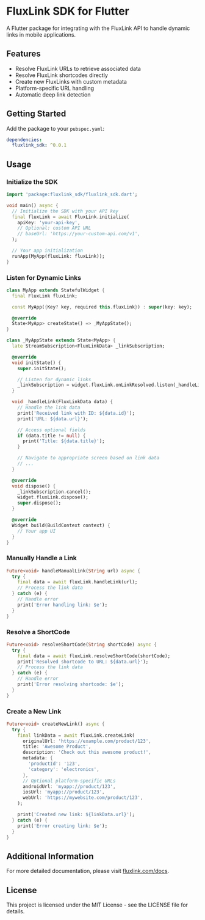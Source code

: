 <!--
This README describes the package. If you publish this package to pub.dev,
this README's contents appear on the landing page for your package.

For information about how to write a good package README, see the guide for
[writing package pages](https://dart.dev/tools/pub/writing-package-pages).

For general information about developing packages, see the Dart guide for
[creating packages](https://dart.dev/guides/libraries/create-packages)
and the Flutter guide for
[developing packages and plugins](https://flutter.dev/to/develop-packages).
-->

# FluxLink SDK for Flutter

A Flutter package for integrating with the FluxLink API to handle dynamic links in mobile applications.

## Features

- Resolve FluxLink URLs to retrieve associated data
- Resolve FluxLink shortcodes directly
- Create new FluxLinks with custom metadata
- Platform-specific URL handling
- Automatic deep link detection

## Getting Started

Add the package to your `pubspec.yaml`:

```yaml
dependencies:
  fluxlink_sdk: ^0.0.1
```

## Usage

### Initialize the SDK

```dart
import 'package:fluxlink_sdk/fluxlink_sdk.dart';

void main() async {
  // Initialize the SDK with your API key
  final fluxLink = await FluxLink.initialize(
    apiKey: 'your-api-key',
    // Optional: custom API URL
    // baseUrl: 'https://your-custom-api.com/v1',
  );

  // Your app initialization
  runApp(MyApp(fluxLink: fluxLink));
}
```

### Listen for Dynamic Links

```dart
class MyApp extends StatefulWidget {
  final FluxLink fluxLink;

  const MyApp({Key? key, required this.fluxLink}) : super(key: key);

  @override
  State<MyApp> createState() => _MyAppState();
}

class _MyAppState extends State<MyApp> {
  late StreamSubscription<FluxLinkData> _linkSubscription;

  @override
  void initState() {
    super.initState();

    // Listen for dynamic links
    _linkSubscription = widget.fluxLink.onLinkResolved.listen(_handleLink);
  }

  void _handleLink(FluxLinkData data) {
    // Handle the link data
    print('Received link with ID: ${data.id}');
    print('URL: ${data.url}');

    // Access optional fields
    if (data.title != null) {
      print('Title: ${data.title}');
    }

    // Navigate to appropriate screen based on link data
    // ...
  }

  @override
  void dispose() {
    _linkSubscription.cancel();
    widget.fluxLink.dispose();
    super.dispose();
  }

  @override
  Widget build(BuildContext context) {
    // Your app UI
  }
}
```

### Manually Handle a Link

```dart
Future<void> handleManualLink(String url) async {
  try {
    final data = await fluxLink.handleLink(url);
    // Process the link data
  } catch (e) {
    // Handle error
    print('Error handling link: $e');
  }
}
```

### Resolve a ShortCode

```dart
Future<void> resolveShortCode(String shortCode) async {
  try {
    final data = await fluxLink.resolveShortCode(shortCode);
    print('Resolved shortcode to URL: ${data.url}');
    // Process the link data
  } catch (e) {
    // Handle error
    print('Error resolving shortcode: $e');
  }
}
```

### Create a New Link

```dart
Future<void> createNewLink() async {
  try {
    final linkData = await fluxLink.createLink(
      originalUrl: 'https://example.com/product/123',
      title: 'Awesome Product',
      description: 'Check out this awesome product!',
      metadata: {
        'productId': '123',
        'category': 'electronics',
      },
      // Optional platform-specific URLs
      androidUrl: 'myapp://product/123',
      iosUrl: 'myapp://product/123',
      webUrl: 'https://mywebsite.com/product/123',
    );

    print('Created new link: ${linkData.url}');
  } catch (e) {
    print('Error creating link: $e');
  }
}
```

## Additional Information

For more detailed documentation, please visit [fluxlink.com/docs](https://fluxlink.com/docs).

## License

This project is licensed under the MIT License - see the LICENSE file for details.
